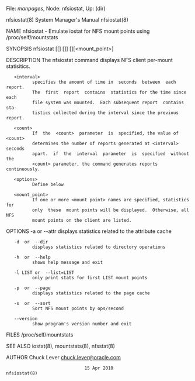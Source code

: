 File: *manpages*,  Node: nfsiostat,  Up: (dir)

nfsiostat(8)                System Manager's Manual               nfsiostat(8)



NAME
       nfsiostat    -    Emulate   iostat   for   NFS   mount   points   using
       /proc/self/mountstats

SYNOPSIS
       nfsiostat [[<interval>] [<count>]] [<options>][<mount_point>]

DESCRIPTION
       The nfsiostat command displays NFS client per-mount statisitics.

       <interval>
              specifies the amount of time in  seconds  between  each  report.
              The  first  report  contains  statistics for the time since each
              file system was mounted.  Each subsequent report  contains  sta-
              tistics collected during the interval since the previous report.

       <count>
              If  the  <count>  parameter  is  specified, the value of <count>
              determines the number of reports generated at <interval> seconds
              apart.  if  the  interval  parameter  is  specified  without the
              <count> parameter, the command generates reports continuously.

       <options>
              Define below

       <mount_point>
              If one or more <mount point> names are specified, statistics for
              only  these  mount points will be displayed.  Otherwise, all NFS
              mount points on the client are listed.

OPTIONS
       -a  or  --attr
              displays statistics related to the attribute cache

       -d  or  --dir
              displays statistics related to directory operations

       -h  or  --help
              shows help message and exit

       -l LIST or  --list=LIST
              only print stats for first LIST mount points

       -p  or  --page
              displays statistics related to the page cache

       -s  or  --sort
              Sort NFS mount points by ops/second

       --version
              show program's version number and exit

FILES
       /proc/self/mountstats

SEE ALSO
       iostat(8), mountstats(8), nfsstat(8)

AUTHOR
       Chuck Lever <chuck.lever@oracle.com>



                                  15 Apr 2010                     nfsiostat(8)
